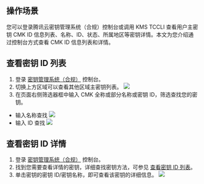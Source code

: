 
## 操作场景
您可以登录腾讯云密钥管理系统（合规）控制台或调用 KMS TCCLI 查看用户主密钥 CMK ID 信息列表、名称、ID、状态、所属地区等密钥详情。本文为您介绍通过控制台方式查看 CMK ID 信息列表和详情。

## 查看密钥 ID 列表
1. 登录 [密钥管理系统（合规）](https://console.cloud.tencent.com/kms2) 控制台。
2. 切换上方区域可以查看其他区域主密钥列表。
![](https://qcloudimg.tencent-cloud.cn/raw/432ab6e6437634ca483b9b3a9ee38cec.png)
3. 在页面右侧筛选器框中输入 CMK 全称或部分名称或密钥 ID，筛选查找您的密钥。
 - 输入名称查找
![](https://main.qcloudimg.com/raw/0dec8959fcd3babd8c6f96abbb830a4d.png)
 - 输入 ID 查找
![](https://main.qcloudimg.com/raw/1b51264be42acaf956611d8a8ae9c3b2.png)



## 查看密钥 ID 详情
1. 登录 [密钥管理系统（合规）](https://console.cloud.tencent.com/kms2) 控制台。
2. 找到您需要查看详情的密钥，详细查找密钥方法，可参见 [查看密钥 ID 列表](https://cloud.tencent.com/document/product/573/38386)。
3. 单击密钥的密钥 ID/密钥名称，即可查看该密钥的详细信息。
![](https://qcloudimg.tencent-cloud.cn/raw/d8c36e8c01db10a88fe3b3d067a7b2ac.png)


